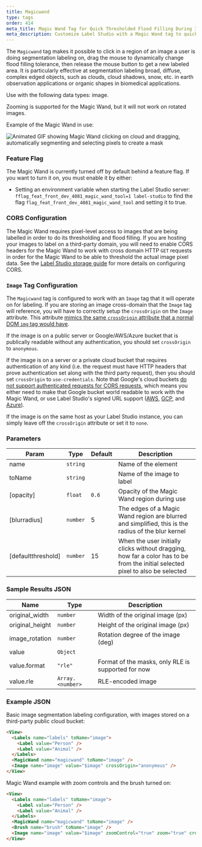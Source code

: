 ```yaml
---
title: Magicwand
type: tags
order: 414
meta_title: Magic Wand Tag for Quick Thresholded Flood Filling During Image Segmentation
meta_description: Customize Label Studio with a Magic Wand tag to quickly click and drag to threshold flood fill image areas during image segmentation labeling for machine learning and data science projects.
---
```


The `Magicwand` tag makes it possible to click in a region of an image a user is doing segmentation labeling on, drag the mouse to dynamically change flood filling tolerance, then release the mouse button to get a new labeled area. It is particularly effective at segmentation labeling broad, diffuse, complex edged objects, such as clouds, cloud shadows, snow, etc. in earth observation applications or organic shapes in biomedical applications.

Use with the following data types: image.

Zooming is supported for the Magic Wand, but it will not work on rotated images.

Example of the Magic Wand in use:

![Animated GIF showing Magic Wand clicking on cloud and dragging, automatically segmenting and selecting pixels to create a mask](../images/magicwand_example.gif)

### Feature Flag

The Magic Wand is currently turned off by default behind a feature flag. If you want to turn it on, you must enable it by either:
* Setting an environment variable when starting the Label Studio server: `fflag_feat_front_dev_4081_magic_wand_tool=1 label-studio` to find the flag `flag_feat_front_dev_4081_magic_wand_tool` and setting it to true.

### CORS Configuration

The Magic Wand requires pixel-level access to images that are being labelled in order to do its thresholding and flood filling. If you are hosting your images to label on a third-party domain, you will need to enable CORS headers for the Magic Wand to work with cross domain HTTP `GET` requests in order for the Magic Wand to be able to threshold the actual image pixel data. See the [Label Studio storage guide](../guide/storage.html#Troubleshoot-CORS-and-access-problems) for more details on configuring CORS.

### `Image` Tag Configuration

The `Magicwand` tag is configured to work with an `Image` tag that it will operate on for labeling. If you are storing an image cross-domain that the `Image` tag will reference, you will have to correctly setup the `crossOrigin` on the `Image` attribute. This attribute [mimics the same `crossOrigin` attribute that a normal DOM `img` tag would have](https://developer.mozilla.org/en-US/docs/Web/API/HTMLImageElement/crossOrigin).

If the image is on a public server or Google/AWS/Azure bucket that is publically readable without any authentication, you should set `crossOrigin` to `anonymous`.

If the image is on a server or a private cloud bucket that requires authentication of any kind (i.e. the request must have HTTP headers that prove authentication set along with the third party request), then you should set `crossOrigin` to `use-credentials`. Note that Google's cloud buckets [do not support authenticated requests for CORS requests](https://cloud.google.com/storage/docs/cross-origin#additional_considerations), which means you either need to make that Google bucket world readable to work with the Magic Wand, or use Label Studio's signed URL support ([AWS](../guide/storage.html#Set-up-connection-in-the-Label-Studio-UI), [GCP](../guide/storage.html#Set-up-connection-in-the-Label-Studio-UI-1), and [Azure](../guide/storage.html#Set-up-connection-in-the-Label-Studio-UI-2)).

If the image is on the same host as your Label Studio instance, you can simply leave off the `crossOrigin` attribute or set it to `none`.

### Parameters

| Param | Type | Default | Description |
| --- | --- | --- | --- |
| name | <code>string</code> |  | Name of the element |
| toName | <code>string</code> |  | Name of the image to label |
| [opacity] | <code>float</code> | <code>0.6</code> | Opacity of the Magic Wand region during use |
| [blurradius] | <code>number</code> | 5 | The edges of a Magic Wand region are blurred and simplified, this is the radius of the blur kernel |
| [defaultthreshold] | <code>number</code> | 15 | When the user initially clicks without dragging, how far a color has to be from the initial selected pixel to also be selected |

### Sample Results JSON

| Name | Type | Description |
| --- | --- | --- |
| original_width | <code>number</code> | Width of the original image (px) |
| original_height | <code>number</code> | Height of the original image (px) |
| image_rotation | <code>number</code> | Rotation degree of the image (deg) |
| value | <code>Object</code> |  |
| value.format | <code>&quot;rle&quot;</code> | Format of the masks, only RLE is supported for now |
| value.rle | <code>Array.&lt;number&gt;</code> | RLE-encoded image |

### Example JSON

Basic image segmentation labeling configuration, with images stored on a third-party public cloud bucket:

```html
<View>
  <Labels name="labels" toName="image">
    <Label value="Person" />
    <Label value="Animal" />
  </Labels>
  <MagicWand name="magicwand" toName="image" />
  <Image name="image" value="$image" crossOrigin="anonymous" />
</View>
```

Magic Wand example with zoom controls and the brush turned on:

```html
<View>
  <Labels name="labels" toName="image">
    <Label value="Person" />
    <Label value="Animal" />
  </Labels>
  <MagicWand name="magicwand" toName="image" />
  <Brush name="brush" toName="image" />
  <Image name="image" value="$image" zoomControl="true" zoom="true" crossOrigin="anonymous" />
</View>
```